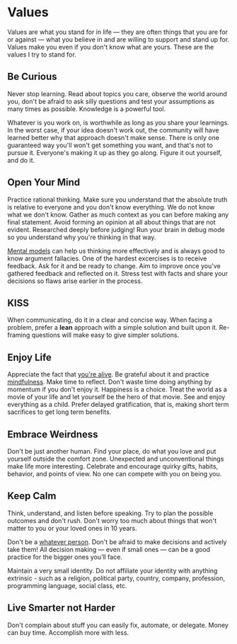 # Values

Values are what you stand for in life — they are often things that you are for or against — what you believe in and are willing to support and stand up for. Values make you even if you don't know what are yours. These are the values I try to stand for.

## Be Curious

Never stop learning. Read about topics you care, observe the world around you, don't be afraid to ask silly questions and test your assumptions as many times as possible. Knowledge is a powerful tool.

Whatever is you work on, is worthwhile as long as you share your learnings. In the worst case, if your idea doesn't work out, the community will have learned better why that approach doesn't make sense. There is only one guaranteed way you'll won't get something you want, and that's not to pursue it. Everyone's making it up as they go along. Figure it out yourself, and do it.

## Open Your Mind

Practice rational thinking. Make sure you understand that the absolute truth is relative to everyone and you don't know everything. We do not know what we don't know. Gather as much context as you can before making any final statement. Avoid forming an opinion at all about things that are not evident. Researched deeply before judging! Run your brain in debug mode so you understand why you're thinking in that way.

[Mental models](https://medium.com/@yegg/mental-models-i-find-repeatedly-useful-936f1cc405d#.qmy99z6ug) can help us thinking more effectively and is always good to know argument fallacies. One of the hardest excercises is to receive feedback. Ask for it and be ready to change. Aim to improve once you've gathered feedback and reflected on it. Stress test with facts and share your decisions so flaws arise earlier in the process.

## KISS

When communicating, do it in a clear and concise way. When facing a problem, prefer a **lean** approach with a simple solution and built upon it. Re-framing questions will make easy to give simpler solutions.

## Enjoy Life

Appreciate the fact that [you're alive](https://youtu.be/9D05ej8u-gU). Be grateful about it and practice [mindfulness](https://youtu.be/hQo-CQzoW24). Make time to reflect. Don't waste time doing anything by momentum if you don't enjoy it. Happiness is a choice. Treat the world as a movie of your life and let yourself be the hero of that movie. See and enjoy everything as a child. Prefer delayed gratification, that is, making short term sacrifices to get long term benefits.

## Embrace Weirdness

Don't be just another human. Find your place, do what you love and put yourself outside the comfort zone. Unexpected and unconventional things make life more interesting. Celebrate and encourage quirky gifts, habits, behavior, and points of view. No one can compete with you on being you.

## Keep Calm

Think, understand, and listen before speaking. Try to plan the possible outcomes and don't rush. Don't worry too much about things that won't matter to you or your loved ones in 10 years.

Don't be a [whatever person](https://medium.com/@courtneyseiter/the-tribe-of-whatever-or-how-i-learned-to-make-a-decision-8ab0a76f1f0c#.vj7olnmm5). Don't be afraid to make decisions and actively take them! All decision making — even if small ones — can be a good practice for the bigger ones you’ll face.

Maintain a very small identity. Do not affiliate your identity with anything extrinsic - such as a religion, political party, country, company, profession, programming language, social class, etc.

## Live Smarter not Harder

Don't complain about stuff you can easily fix, automate, or delegate. Money can buy time. Accomplish more with less.
